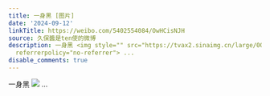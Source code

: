 ```yaml
---
title: 一身黑 [图片]
date: '2024-09-12'
linkTitle: https://weibo.com/5402554084/OwHCisNJH
source: 久保醬是ten使的微博
description: 一身黑 <img style="" src="https://tvax2.sinaimg.cn/large/005TCz76gy1htlen8blknj30qo0zkn4t.jpg"
  referrerpolicy="no-referrer"> ...
disable_comments: true
---
```

一身黑 <img style="" src="https://tvax2.sinaimg.cn/large/005TCz76gy1htlen8blknj30qo0zkn4t.jpg" referrerpolicy="no-referrer"> ...